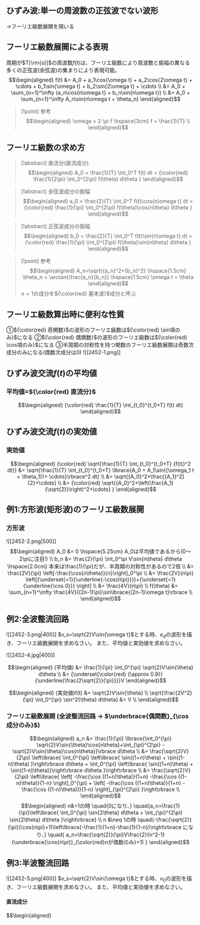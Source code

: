 ## ひずみ波:単一の周波数の正弦波でない波形
$\rightarrow$フーリエ級数展開を用いる

## フーリエ級数展開による表現
周期が$T[\rm{s}]$の周波数$f(t)$は、フーリエ級数により周波数と振幅の異なる多くの正弦波(余弦波)の集まりにより表現可能。
$$\begin{aligned}
f(t) &= A_0 + a_1\cos{\omega t} + a_2\cos{2\omega t} + \cdots + b_1\sin{\omega t} + b_2\sin{2\omega t} + \cdots \\
&= A_0 + \sum_{n=1}^\infty (a_n\cos{n\omega t} + b_n\sin{n\omega t}) \\
&= A_0 + \sum_{n=1}^\infty A_n\sin(n\omega t + \theta_n)
\end{aligned}$$
> [!point] 参考
> $$\begin{aligned}
> \omega = 2 \pi f \hspace{3cm} f = \frac{1}{T} \\
> \end{aligned}$$

## フーリエ級数の求め方
> [!abstract] 直流分(直流成分)
> $$\begin{aligned}
> A_0 = \frac{1}{T} \int_0^T f(t) dt = {\color{red} \frac{1}{2\pi} \int_0^{2\pi} f(\theta) d\theta }
> \end{aligned}$$

> [!abstract] 余弦波成分の振幅
> $$\begin{aligned}
> a_0 = \frac{2}{T} \int_0^T f(t)\cos{n\omega t} dt = {\color{red} \frac{1}{\pi} \int_0^{2\pi} f(\theta)\cos{n\theta} d\theta }
> \end{aligned}$$

> [!abstract] 正弦波成分の振幅
> $$\begin{aligned}
> b_0 = \frac{2}{T} \int_0^T f(t)\sin{n\omega t} dt = {\color{red} \frac{1}{\pi} \int_0^{2\pi} f(\theta)\sin{n\theta} d\theta }
> \end{aligned}$$

> [!point] 参考
> $$\begin{aligned}
> A_n=\sqrt{{a_n}^2+{b_n}^2} \hspace{1.5cm} \theta_n = \arctan{\frac{a_n}{b_n}} \hspace{1.5cm} \omega t = \theta
> \end{aligned}$$
> $n=1$の成分を${\color{red} 基本波}$成分と呼ぶ

## フーリエ級数算出時に便利な性質
①${\color{red} 奇関数}$の波形のフーリエ級数は${\color{red} \sin項のみ}$になる
②${\color{red} 偶関数}$の波形のフーリエ級数は${\color{red} \cos項のみ}$になる
③半周期の対称性を持つ関数のフーリエ級数展開は奇数次成分のみになる(偶数次成分は$0$)
![[2452-1.png]]

## ひずみ波交流$f(t)$の平均値
### 平均値=${\color{red} 直流分}$
$$\begin{aligned}
{\color{red} \frac{1}{T} \int_{t_0}^{t_0+T} f(t) dt}
\end{aligned}$$

## ひずみ波交流$f(t)$の実効値
### 実効値
$$\begin{aligned}
{\color{red} \sqrt{\frac{1}{T} \int_{t_0}^{t_0+T} {f(t)}^2 dt}} &= \sqrt{\frac{1}{T} \int_{t_0}^{t_0+T} \lbrace{A_0 + A_1\sin({\omega_1 t + \theta_1})+ \cdots}\rbrace^2 dt} \\
&= \sqrt{{A_0}^2+\frac{{A_1}^2}{2}+\cdots} \\
&= {\color{red} \sqrt{{A_0}^2+\left(\frac{A_1}{\sqrt{2}}\right)^2+\cdots} }
\end{aligned}$$

## 例$1$:方形波(矩形波)のフーリエ級数展開
### 方形波
![[2452-2.png|500]]
$$\begin{aligned}
A_0 &= 0 \hspace{5.25cm} A_0は平均値であるから(0〜2\piに注目!) \\
b_n &= \frac{2}{\pi} \int_0^\pi V\sin{n\theta} d\theta \hspace{2.0cm} 本来は\frac{1}{\pi}だが、半周期の対称性があるので2倍 \\
&= \frac{2V}{\pi} \left[-\frac{\cos{n\theta}}{n}\right]_0^\pi \\
&= \frac{2V}{n\pi} \left[{\underset{=1}{\underline{-\cos{n\pi}}}}+{\underset{=1}{\underline{\cos 0}}} \right] \\
&= \frac{4V}{n\pi} \\
f(\theta) &= \sum_{n=1}^\infty \frac{4V}{(2n-1)\pi}\sin\lbrace{(2n-1)\omega t}\rbrace \\
\end{aligned}$$

## 例$2$:全波整流回路
![[2452-3.png|400]]
$v_s=\sqrt{2}V\sin{\omega t}$とする時、$e_d$の波形を描き、フーリエ級数展開を求めなさい。
また、平均値と実効値を求めなさい。

![[2452-4.jpg|400]]

$$\begin{aligned}
(平均値) &= \frac{1}{\pi} \int_0^{\pi} \sqrt{2}V\sin{\theta} d\theta \\
&= {\underset{\color{red} {\approx 0.9}}{\underline{\frac{2\sqrt{2}}{\pi}}}}V
\end{aligned}$$

$$\begin{aligned}
(実効値)f(t) &= \sqrt{2}V\sin{\theta} \\
\sqrt{\frac{2V^2}{\pi} \int_0^{\pi} \sin^2{\theta} d\theta} &= V \\
\end{aligned}$$

### フーリエ級数展開 (全波整流回路 $\rightarrow$ $\underbrace{偶関数}_{\cos 成分のみ}$)
$$\begin{aligned}
a_n &= \frac{1}{\pi} \lbrace{\int_0^{\pi} \sqrt{2}V\sin{\theta}\cos{n\theta}+\int_{\pi}^{2\pi} -\sqrt{2}V\sin{\theta}\cos{n\theta}}\rbrace d\theta \\
&= \frac{\sqrt{2}V}{2\pi} \left\lbrace{ \int_0^{\pi} \left\lbrace{ \sin((1+n)\theta) + \sin((1-n)\theta) }\right\rbrace d\theta  + \int_0^{\pi} \left\lbrace{ \sin((1+n)\theta) + \sin((1-n)\theta)}\right\rbrace d\theta }\right\rbrace \\
&= \frac{\sqrt{2}V}{2\pi} \left\lbrace{ \left[ -\frac{\cos ((1+n)\theta)}{1+n} -\frac{\cos ((1-n)\theta)}{1-n} \right]_0^{\pi} + \left[ -\frac{\cos ((1+n)\theta)}{1+n} -\frac{\cos ((1-n)\theta))}{1-n} \right]_{\pi}^{2\pi} }\right\rbrace \\
\end{aligned}$$
$$\begin{aligned}
n&=1の時 \quad{0になり、} \quad{a_n=\frac{1}{\pi}\left\lbrace{ \int_0^{\pi} \sin{2\theta} d\theta + \int_{\pi}^{2\pi} \sin{2\theta} d\theta }\right\rbrace} \\
n &\neq 1の時 \quad{-\frac{\sqrt{2}}{\pi}(\cos{n\pi}+1)\left\lbrace{-\frac{1}{1+n}-\frac{1}{1-n}}\right\rbrace になり、} \quad{ a_n=\frac{\sqrt{2}}{\pi}V\frac{2}{n^2-1}(\underbrace{\cos{n\pi}}_{\color{red}nが偶数のみ}+1) }
\end{aligned}$$

## 例$3$:半波整流回路
![[2452-5.png|400]]
$v_s=\sqrt{2}V\sin{\omega t}$とする時、$v_0$の波形を描き、フーリエ級数展開を求めなさい。
また、平均値と実効値を求めなさい。

#### 直流成分
$$\begin{aligned}
